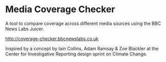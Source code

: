 # Media Coverage Checker

A tool to compare coverage across different media sources using the BBC News Labs Juicer.

http://coverage-checker.bbcnewslabs.co.uk

Inspired by a concept by Iain Collins, Adam Ramsay &amp; Zoe Blackler at the Center for Investigative Reporting design sprint on Climate Change.

